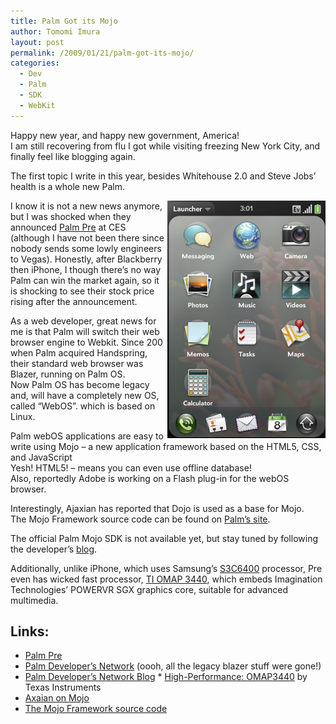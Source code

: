 ```yaml
---
title: Palm Got its Mojo
author: Tomomi Imura
layout: post
permalink: /2009/01/21/palm-got-its-mojo/
categories:
  - Dev
  - Palm
  - SDK
  - WebKit
---
```

Happy new year, and happy new government, America!  
I am still recovering from flu I got while visiting freezing New York City, and finally feel like blogging again.

The first topic I write in this year, besides Whitehouse 2.0 and Steve Jobs&#8217; health is a whole new Palm. 

<img src="/assets/images/wp-content/misc/Palm_webOS_Launcher.png" align="right" />I know it is not a new news anymore, but I was shocked when they announced <a href="http://www.palm.com/us/products/phones/pre/index.html" target="_blank">Palm Pre</a> at CES (although I have not been there since nobody sends some lowly engineers to Vegas). Honestly, after Blackberry then iPhone, I though there&#8217;s no way Palm can win the market again, so it is shocking to see their stock price rising after the announcement.

As a web developer, great news for me is that Palm will switch their web browser engine to Webkit. Since 200 when Palm acquired Handspring, their standard web browser was Blazer, running on Palm OS.  
Now Palm OS has become legacy and, will have a completely new OS, called &#8220;WebOS&#8221;. which is based on Linux.

Palm webOS applications are easy to write using Mojo &#8211; a new application framework based on the HTML5, CSS, and JavaScript  
Yesh! HTML5! &#8211; means you can even use offline database!  
Also, reportedly Adobe is working on a Flash plug-in for the webOS browser.

Interestingly, Ajaxian has reported that Dojo is used as a base for Mojo.  
The Mojo Framework source code can be found on <a href="http://www.palm.com/assets/js/dist/mojo.js" target="_blank">Palm&#8217;s site</a>.

The official Palm Mojo SDK is not available yet, but stay tuned by following the developer&#8217;s <a href="http://pdnblog.palm.com" target="_blank">blog</a>.

Additionally, unlike iPhone, which uses Samsung&#8217;s <a href="http://www.samsung.com/global/business/semiconductor/productInfo.do?fmly_id=229&#038;partnum=S3C6400" target="_blank">S3C6400</a> processor, Pre even has wicked fast processor, <a href="http://focus.ti.com/general/docs/wtbu/wtbuproductcontent.tsp?templateId=6123&#038;navigationId=12796&#038;contentId=36505&#038;DCMP=omap&#038;HQS=ProductBulletin+OT+omap3440" target="_blank">TI OMAP 3440</a>, which embeds Imagination Technologies&#8217; POWERVR SGX graphics core, suitable for advanced multimedia.

  
  
## Links:

* <a href="http://www.palm.com/us/products/phones/pre/index.html" target="_blank">Palm Pre<a />
* <a href="http://developer.palm.com/" target="_blank">Palm Developer&#8217;s Network<a /> (oooh, all the legacy blazer stuff were gone!)
* <a href="http://pdnblog.palm.com" target="_blank">Palm Developer&#8217;s Network Blog<a />          * <a href="http://focus.ti.com/general/docs/wtbu/wtbuproductcontent.tsp?templateId=6123&#038;navigationId=12796&#038;contentId=36505&#038;DCMP=omap&#038;HQS=ProductBulletin+OT+omap3440" target="_blank">High-Performance: OMAP3440<a /> by Texas Instruments
* <a href="http://ajaxian.com/archives/palm-mojo-uses-dojo-view-the-source" target="_blank">Axaian on Mojo<a />
* <a href="http://www.palm.com/assets/js/dist/mojo.js" target="_blank">The Mojo Framework source code<a />